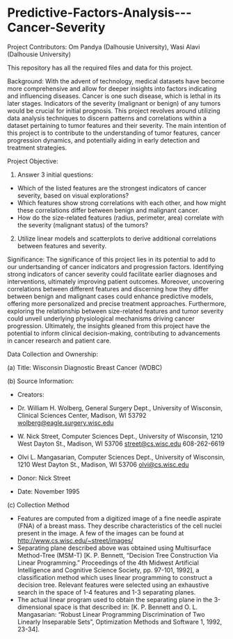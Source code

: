 # Predictive-Factors-Analysis---Cancer-Severity
Project Contributors: Om Pandya (Dalhousie University), Wasi Alavi (Dalhousie University)

This repository has all the required files and data for this project.


Background:
With the advent of technology, medical datasets have become more comprehensive and allow for deeper insights into factors indicating and
influencing diseases. Cancer is one such disease, which is lethal in its later stages. Indicators of the severity (malignant or benign)
of any tumors would be crucial for initial prognosis. This project revolves around utilizing data analysis techniques to discern patterns
and correlations within a dataset pertaining to tumor features and their severity. The main intention of this project is to contribute to
the understanding of tumor features, cancer progression dynamics, and potentially aiding in early detection and treatment strategies.


Project Objective:
1. Answer 3 initial questions:
- Which of the listed features are the strongest indicators of cancer severity, based on visual explorations?  
- Which features show strong correlations with each other, and how might these correlations differ between benign and malignant cancer.  
- How do the size-related features (radius, perimeter, area) correlate with the severity (malignant status) of the tumors?  
2. Utilize linear models and scatterplots to derive additional correlations between features and severity.


Significance:
The significance of this project lies in its potential to add to our undertsanding of cancer indicators and progression factors. Identifying 
strong indicators of cancer severity could facilitate earlier diagnoses and interventions, ultimately improving patient outcomes. Moreover, 
uncovering correlations between different features and discerning how they differ between benign and malignant cases could enhance predictive models, 
offering more personalized and precise treatment approaches. Furthermore, exploring the relationship between size-related features and tumor severity 
could unveil underlying physiological mechanisms driving cancer progression. Ultimately, the insights gleaned from this project have the potential 
to inform clinical decision-making, contributing to advancements in cancer research and patient care.


Data Collection and Ownership:
  
  (a) Title: Wisconsin Diagnostic Breast Cancer (WDBC)
  
  (b) Source Information:

  - Creators:
  - Dr. William H. Wolberg, General Surgery Dept., University of Wisconsin, Clinical Sciences Center, Madison, WI 53792 wolberg@eagle.surgery.wisc.edu
  - W. Nick Street, Computer Sciences Dept., University of Wisconsin, 1210 West Dayton St., Madison, WI 53706 street@cs.wisc.edu 608-262-6619
  - Olvi L. Mangasarian, Computer Sciences Dept., University of Wisconsin, 1210 West Dayton St., Madison, WI 53706 olvi@cs.wisc.edu
  
  - Donor: Nick Street
  - Date: November 1995

  (c) Collection Method
  - Features are computed from a digitized image of a fine needle aspirate (FNA) of a breast mass. They describe characteristics of the cell nuclei present in the image. A few of the images can be found at http://www.cs.wisc.edu/~street/images/
  - Separating plane described above was obtained using Multisurface Method-Tree (MSM-T) [K. P. Bennett, “Decision Tree Construction Via Linear Programming.” Proceedings of the 4th Midwest Artificial Intelligence and Cognitive Science Society, pp. 97-101, 1992], a classification method which uses linear programming to construct a decision tree. Relevant features were selected using an exhaustive search in the space of 1-4 features and 1-3 separating planes.
  - The actual linear program used to obtain the separating plane in the 3-dimensional space is that described in: [K. P. Bennett and O. L. Mangasarian: “Robust Linear Programming Discrimination of Two Linearly Inseparable Sets”, Optimization Methods and Software 1, 1992, 23-34].



